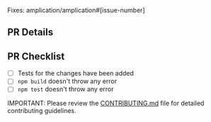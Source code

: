 <!--
Thank you for contributing to Amplication :)

PLEASE, GO THROUGH THESE STEPS BEFORE SUBMITTING A PR!

Make sure that:
1. There is an open issue for this PR. If not, please open one before submitting your changes. Before proceeding, any change needs to be discussed (You can skip this if you're fixing a typo or adding an app to the Showcase).
2. You are giving a descriptive title to your PR following CONTRIBUTING.md conventions
3. You are providing enough information about your changes for others to review your pull request.

-->

Fixes: amplication/amplication#[issue-number]

## PR Details

<!-- Explain the details for making this change. What existing problem does the pull request solve? -->

## PR Checklist

- [ ] Tests for the changes have been added
- [ ] `npm build` doesn't throw any error
- [ ] `npm test` doesn't throw any error

IMPORTANT: Please review the [CONTRIBUTING.md](https://github.com/amplication/amplication/blob/master/CODE_OF_CONDUCT.md) file for detailed contributing guidelines.
